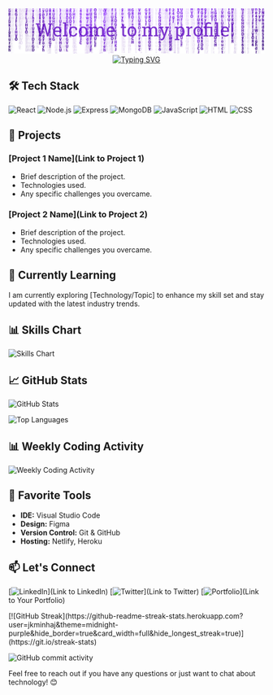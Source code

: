 

<img src='./assets/header.png'>

<div align="center">
  <a href="https://git.io/typing-svg">
    <img src="https://readme-typing-svg.demolab.com?font=Roboto&weight=800&size=37&pause=1000&color=7C35CD&center=true&vCenter=true&random=false&width=435&lines=I'm+Minhaj;React+Developer;Frontend+Developer;Mern+Stack+Developer" alt="Typing SVG" />
  </a>
</div>


## 🛠️ Tech Stack

![React](https://img.shields.io/badge/-React-61DAFB?style=flat&logo=react&logoColor=white)
![Node.js](https://img.shields.io/badge/-Node.js-339933?style=flat&logo=node.js&logoColor=white)
![Express](https://img.shields.io/badge/-Express-000000?style=flat&logo=express&logoColor=white)
![MongoDB](https://img.shields.io/badge/-MongoDB-47A248?style=flat&logo=mongodb&logoColor=white)
![JavaScript](https://img.shields.io/badge/-JavaScript-F7DF1E?style=flat&logo=javascript&logoColor=white)
![HTML](https://img.shields.io/badge/-HTML-E34F26?style=flat&logo=html5&logoColor=white)
![CSS](https://img.shields.io/badge/-CSS-1572B6?style=flat&logo=css3&logoColor=white)

## 🚀 Projects

### [Project 1 Name](Link to Project 1)
- Brief description of the project.
- Technologies used.
- Any specific challenges you overcame.

### [Project 2 Name](Link to Project 2)
- Brief description of the project.
- Technologies used.
- Any specific challenges you overcame.

## 🌱 Currently Learning

I am currently exploring [Technology/Topic] to enhance my skill set and stay updated with the latest industry trends.

## 📊 Skills Chart

![Skills Chart](https://github.com/jkminhaj/skills-chart/blob/main/skills-chart.png)

## 📈 GitHub Stats

![GitHub Stats](https://github-readme-stats.vercel.app/api?username=jkminhaj&show_icons=true&count_private=true&hide=contribs,issues&theme=radical)

![Top Languages](https://github-readme-stats.vercel.app/api/top-langs/?username=jkminhaj&layout=compact&theme=radical)

## 📊 Weekly Coding Activity

![Weekly Coding Activity](https://github.com/jkminhaj/weekly-coding-activity/blob/main/coding-activity.png)

## 🔧 Favorite Tools

- **IDE:** Visual Studio Code
- **Design:** Figma
- **Version Control:** Git & GitHub
- **Hosting:** Netlify, Heroku

## 📫 Let's Connect

[![LinkedIn](https://img.shields.io/badge/-LinkedIn-0077B5?style=flat&logo=linkedin&logoColor=white)](Link to LinkedIn)
[![Twitter](https://img.shields.io/badge/-Twitter-1DA1F2?style=flat&logo=twitter&logoColor=white)](Link to Twitter)
[![Portfolio](https://img.shields.io/badge/-Portfolio-000000?style=flat&logo=react&logoColor=white)](Link to Your Portfolio)


<div style="width: 100%;">
    [![GitHub Streak](https://github-readme-streak-stats.herokuapp.com?user=jkminhaj&theme=midnight-purple&hide_border=true&card_width=full&hide_longest_streak=true)](https://git.io/streak-stats)
</div>


![GitHub commit activity](https://img.shields.io/github/commit-activity/m/jkminhaj/job-client)



Feel free to reach out if you have any questions or just want to chat about technology! 😊
